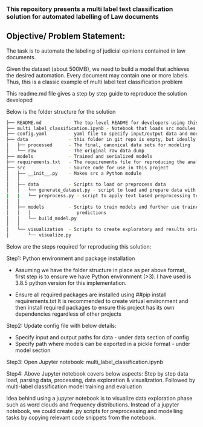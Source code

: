 ### This repository presents a multi label text classification solution for automated labelling of Law documents

Objective/ Problem Statement:
----
The task is to automate the labeling of judicial opinions contained in law documents.

Given the dataset (about 500MB), we need to build a model that achieves the desired automation. Every document may contain one or more labels. Thus, this is a classic example of multi label text classification problem


This readme.md file gives a step by step guide to reproduce the solution developed

Below is the folder structure for the solution

```bash
├── README.md          - The top-level README for developers using this project 
├── multi_label_classification.ipynb - Notebook that loads src modules to perform entire preprocessing, visualization to modelling
├── config.yaml        - yaml file to specify input/output data and model paths
├── data               - this folder in git repo is empty, but ideally we will have raw data contained in raw folder. After processing, the data will get generated under processed folder
│   ├── processed      - The final, canonical data sets for modeling
│   └── raw            - The original raw data dump
├── models             - Trained and serialized models
├── requirements.txt   - The requirements file for reproducing the analysis environment
├── src                - Source code for use in this project
│   ├── __init__.py    - Makes src a Python module
│   │
│   ├── data           - Scripts to load or preprocess data
│   │   └── generate_dataset.py - script to load and prepare data with tasks such as parsing json into dataframes, geting cum sum distribution of labels, etc
|   |   └── preprocess.py - script to apply text based preprocessing techniques 
│   │
│   ├── models         - Scripts to train models and further use trained models to make
│   │   │                 predictions
│   │   └── build_model.py
│   │
│   └── visualization  - Scripts to create exploratory and results oriented visualizations
│       └── visualize.py
```

Below are the steps required for reproducing this solution:

Step1: Python environment and package installation
- Assuming we have the folder structure in place as per above format, first step is to ensure we have Python environment (>3). 
I have used is 3.8.5 python version for this implementation.

- Ensure all required packages are installed using
##pip install requirements.txt
It is recommended to create virtual environment and then install required packages to ensure this project has its own dependencies regardless of other projects

Step2: Update config file with below details:
- Specify input and output paths for data - under data section of config
- Specify path where models can be exported in a pickle format - under model section

Step3: Open Jupyter notebook: multi_label_classification.ipynb

Step4: Above Jupyter notebook covers below aspects:
   Step by step data load, parsing data, processing, data exploration & visualization. Followed by multi-label classification model training and evaluation

Idea behind using a jupyter notebook is to visualize data exploration phase such as word clouds and frequency distributions. Instead of a jupyter notebook, we could create .py scripts for preprocessing and modelling tasks by copying relevant code snippets from the notebook.

